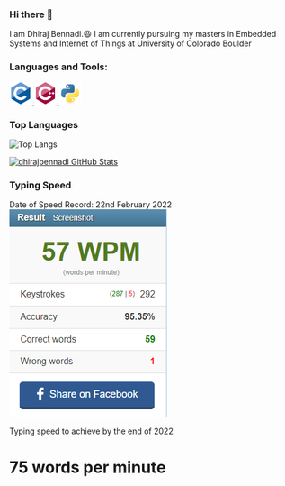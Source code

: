 ### Hi there 👋

I am Dhiraj Bennadi.:smiley:
I am currently pursuing my masters in Embedded Systems and Internet of Things at University of Colorado Boulder 

<h3 align="left">Languages and Tools:</h3>
<p align="left"> <a href="https://www.cprogramming.com/" target="_blank" rel="noreferrer"> <img src="https://raw.githubusercontent.com/devicons/devicon/master/icons/c/c-original.svg" alt="c" width="40" height="40"/> </a> <a href="https://www.w3schools.com/cpp/" target="_blank" rel="noreferrer"> <img src="https://raw.githubusercontent.com/devicons/devicon/master/icons/cplusplus/cplusplus-original.svg" alt="cplusplus" width="40" height="40"/> </a> <a href="https://www.python.org" target="_blank" rel="noreferrer"> <img src="https://raw.githubusercontent.com/devicons/devicon/master/icons/python/python-original.svg" alt="python" width="40" height="40"/> </a> </p>


### Top Languages

![Top Langs](https://github-readme-stats.vercel.app/api/top-langs/?username=dhirajbennadi&theme=tokyonight)

[![dhirajbennadi GitHub Stats](https://github-readme-stats.vercel.app/api/?username=dhirajbennadi&count_private=true&theme=tokyonight&showicons=true)]()

### Typing Speed
Date of Speed Record: 22nd February 2022
![TypingSpeed](https://github.com/dhirajbennadi/dhirajbennadi/blob/main/Screenshots/DhirajBennadiTypingSpeed.png)

Typing speed to achieve by the end of 2022
# 75 words per minute
